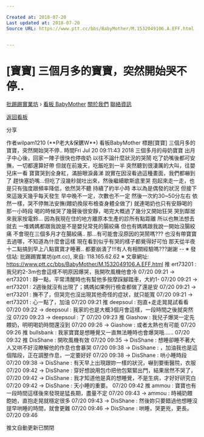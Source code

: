 ```yaml
---

Created at: 2018-07-20
Last updated at: 2018-07-20
Source URL: https://www.ptt.cc/bbs/BabyMother/M.1532049106.A.EFF.html


---
```


# [寶寶] 三個月多的寶寶，突然開始哭不停..


[批踢踢實業坊](https://www.ptt.cc/bbs/) › [看板 BabyMother](https://www.ptt.cc/bbs/BabyMother/index.html) [關於我們](https://www.ptt.cc/about.html) [聯絡資訊](https://www.ptt.cc/contact.html)

[返回看板](https://www.ptt.cc/bbs/BabyMother/index.html)

分享

作者wilpam1210 (\*\*P老大&保鑣W\*\*)
看板BabyMother
標題\[寶寶\] 三個月多的寶寶，突然開始哭不停..
時間Fri Jul 20 09:11:43 2018
三個多月的母奶寶寶 出月子中心後，回家一陣子很快也停夜奶 以往不論什麼狀況的哭鬧 吃了奶嘴後都可安撫，一切都還算好帶 但就在前幾天，吃飯吃到一半 突然聽到很淒厲的大叫，往嬰兒床一看 寶寶哭到全身紅，滿臉眼淚鼻涕 說實在因沒看過這種畫面，我們都嚇到了 趕快塞奶嘴…但吃了沒幾秒就吐出來，然後繼續歇斯底里哭 抱起來走一走，也是只有強度跟頻率降低，依然哭不聽 持續了約半小時 本以為是偶發的狀況 但接下來這幾天幾乎每天發生 早中晚不一定，次數也不一定 然後一次約30~50分左右 依然一樣，哭不停無法安撫(餵奶換尿布檢查身體全做了) 就連喝奶也只有安靜喝的那一小時段 喝的時候哭了幾聲後很安靜，喝完大概過了幾分又開始狂哭 哭到鄰居來我家按電鈴… 因為我現在住的地方離原本生產的診所有點距離 所以也無法想去就去 一堆媽媽都跟我說是不是嬰兒常見的腸絞痛 但也有媽媽跟我說一開始沒腸絞痛 不會現在三個多月才在腸絞痛.. 那…有可能會沒原因的哭鬧嗎??? 也沒有帶寶寶去過哪，不知道為什麼會這樣 現在看到似乎有哭的樣子都覺得好可怕 那天從半夜十二點搞到早上八點寶寶才睡著.. 都要崩潰了!!!有人有相關經驗嗎???謝謝 -- ※ 發信站: 批踢踢實業坊(ptt.cc), 來自: 118.165.62.62 ※ 文章網址: <https://www.ptt.cc/bbs/BabyMother/M.1532049106.A.EFF.html>
推 ert73201 : 我兒約2-3m也會這樣不明原因爆哭，我開吹風機他會冷 07/20 09:21
→ ert73201 : 靜一點，平常清醒時也有幫他多按摩踩腳踏車，大約1- 07/20 09:21
→ ert73201 : 2週後就沒有出現了；媽媽如果例行檢查都做了還是安 07/20 09:21
→ ert73201 : 撫不了，但哭完也沒出現其他奇怪的症狀，就只能寬 07/20 09:21
→ ert73201 : 心一點了，加油 07/20 09:21
推 deepsoul : 抱直+走走晃晃試看看 07/20 09:22
→ deepsoul : 我家的也是大概3個月會這樣，一段時間之後就突然沒 07/20 09:23
→ deepsoul : 了 07/20 09:23
推 Giashow : 我兒子爆哭一定先餵奶，明明喝奶時間還沒到 07/20 09:26
→ Giashow : 或者太熱也有可能 07/20 09:26
推 bullsbank : 我家寶寶是想睡覺又一直無法睡時也會爆哭哦...... 07/20 09:32
推 DisShane : 開吹風機有效 07/20 09:35
→ DisShane : 想睡卻睡不著大人又哄不好沒瞭解他的作息也會暴哭 07/20 09:38
→ DisShane : ，加油我也是這個階段，正在調整作息，一定要好好 07/20 09:38
→ DisShane : 哄小睡時段 07/20 09:38
→ DisShane : 有天早上出現跟妳一樣的狀況，嚇到要衝醫院，衣服 07/20 09:42
→ DisShane : 穿好想說用包巾把他包緊緊出門，結果居然不哭了， 07/20 09:42
→ DisShane : 我才知道他是真的想睡覺，不是生病，才好好研究白 07/20 09:42
→ DisShane : 天小睡的重要。 07/20 09:42
推 ammou : 寶寶也有一段時間這樣後來發現是猛長期，盡量不定 07/20 09:43
→ ammou : 時補奶餵飽她，直抱走晃就穩定很多 07/20 09:43
→ DisShane : 然後妳只要錯過他想睡沒提早哄睡的時間，就會更難 07/20 09:46
→ DisShane : 哄睡，哭更兇，更長。 07/20 09:46

推文自動更新已關閉

